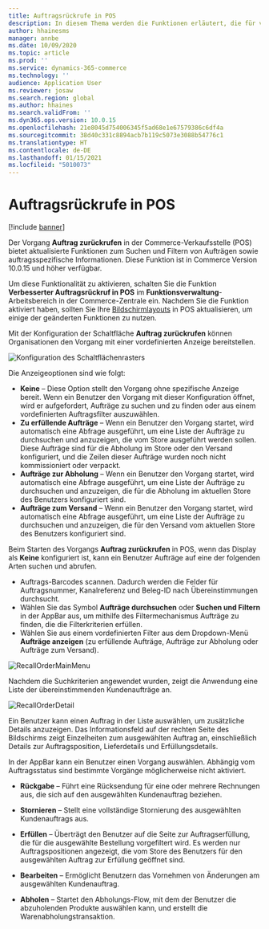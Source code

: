 ```yaml
---
title: Auftragsrückrufe in POS
description: In diesem Thema werden die Funktionen erläutert, die für verbesserte Auftragsrückrufseiten in POS verfügbar sind.
author: hhainesms
manager: annbe
ms.date: 10/09/2020
ms.topic: article
ms.prod: ''
ms.service: dynamics-365-commerce
ms.technology: ''
audience: Application User
ms.reviewer: josaw
ms.search.region: global
ms.author: hhaines
ms.search.validFrom: ''
ms.dyn365.ops.version: 10.0.15
ms.openlocfilehash: 21e8045d754006345f5ad68e1e67579386c6df4a
ms.sourcegitcommit: 38d40c331c8894acb7b119c5073e3088b54776c1
ms.translationtype: HT
ms.contentlocale: de-DE
ms.lasthandoff: 01/15/2021
ms.locfileid: "5010073"
---
```

# <a name="recall-order-operation-in-pos"></a>Auftragsrückrufe in POS

[!include [banner](includes/banner.md)]

Der Vorgang **Auftrag zurückrufen** in der Commerce-Verkaufsstelle (POS) bietet aktualisierte Funktionen zum Suchen und Filtern von Aufträgen sowie auftragsspezifische Informationen. Diese Funktion ist in Commerce Version 10.0.15 und höher verfügbar.

Um diese Funktionalität zu aktivieren, schalten Sie die Funktion **Verbesserter Auftragsrückruf in POS** im **Funktionsverwaltung**-Arbeitsbereich in der Commerce-Zentrale ein. Nachdem Sie die Funktion aktiviert haben, sollten Sie Ihre [Bildschirmlayouts](pos-screen-layouts.md) in POS aktualisieren, um einige der geänderten Funktionen zu nutzen.

Mit der Konfiguration der Schaltfläche **Auftrag zurückrufen** können Organisationen den Vorgang mit einer vordefinierten Anzeige bereitstellen.

![Konfiguration des Schaltflächenrasters](media/recallorderbuttongrid.png)

Die Anzeigeoptionen sind wie folgt:
- **Keine** – Diese Option stellt den Vorgang ohne spezifische Anzeige bereit. Wenn ein Benutzer den Vorgang mit dieser Konfiguration öffnet, wird er aufgefordert, Aufträge zu suchen und zu finden oder aus einem vordefinierten Auftragsfilter auszuwählen.
- **Zu erfüllende Aufträge** – Wenn ein Benutzer den Vorgang startet, wird automatisch eine Abfrage ausgeführt, um eine Liste der Aufträge zu durchsuchen und anzuzeigen, die vom Store ausgeführt werden sollen. Diese Aufträge sind für die Abholung im Store oder den Versand konfiguriert, und die Zeilen dieser Aufträge wurden noch nicht kommissioniert oder verpackt.
- **Aufträge zur Abholung** – Wenn ein Benutzer den Vorgang startet, wird automatisch eine Abfrage ausgeführt, um eine Liste der Aufträge zu durchsuchen und anzuzeigen, die für die Abholung im aktuellen Store des Benutzers konfiguriert sind.
- **Aufträge zum Versand** – Wenn ein Benutzer den Vorgang startet, wird automatisch eine Abfrage ausgeführt, um eine Liste der Aufträge zu durchsuchen und anzuzeigen, die für den Versand vom aktuellen Store des Benutzers konfiguriert sind.

Beim Starten des Vorgangs **Auftrag zurückrufen** in POS, wenn das Display als **Keine** konfiguriert ist, kann ein Benutzer Aufträge auf eine der folgenden Arten suchen und abrufen.
- Auftrags-Barcodes scannen. Dadurch werden die Felder für Auftragsnummer, Kanalreferenz und Beleg-ID nach Übereinstimmungen durchsucht.
- Wählen Sie das Symbol **Aufträge durchsuchen** oder **Suchen und Filtern** in der AppBar aus, um mithilfe des Filtermechanismus Aufträge zu finden, die die Filterkriterien erfüllen.
- Wählen Sie aus einem vordefinierten Filter aus dem Dropdown-Menü **Aufträge anzeigen** (zu erfüllende Aufträge, Aufträge zur Abholung oder Aufträge zum Versand).

![RecallOrderMainMenu](media/recallordermain.png)

Nachdem die Suchkriterien angewendet wurden, zeigt die Anwendung eine Liste der übereinstimmenden Kundenaufträge an.

![RecallOrderDetail](media/orderrecalldetail.png)

Ein Benutzer kann einen Auftrag in der Liste auswählen, um zusätzliche Details anzuzeigen. Das Informationsfeld auf der rechten Seite des Bildschirms zeigt Einzelheiten zum ausgewählten Auftrag an, einschließlich Details zur Auftragsposition, Lieferdetails und Erfüllungsdetails.

In der AppBar kann ein Benutzer einen Vorgang auswählen. Abhängig vom Auftragsstatus sind bestimmte Vorgänge möglicherweise nicht aktiviert.

- **Rückgabe** – Führt eine Rücksendung für eine oder mehrere Rechnungen aus, die sich auf den ausgewählten Kundenauftrag beziehen.

- **Stornieren** – Stellt eine vollständige Stornierung des ausgewählten Kundenauftrags aus.

- **Erfüllen** – Überträgt den Benutzer auf die Seite zur Auftragserfüllung, die für die ausgewählte Bestellung vorgefiltert wird. Es werden nur Auftragspositionen angezeigt, die vom Store des Benutzers für den ausgewählten Auftrag zur Erfüllung geöffnet sind.

- **Bearbeiten** – Ermöglicht Benutzern das Vornehmen von Änderungen am ausgewählten Kundenauftrag.

- **Abholen** – Startet den Abholungs-Flow, mit dem der Benutzer die abzuholenden Produkte auswählen kann, und erstellt die Warenabholungstransaktion.
